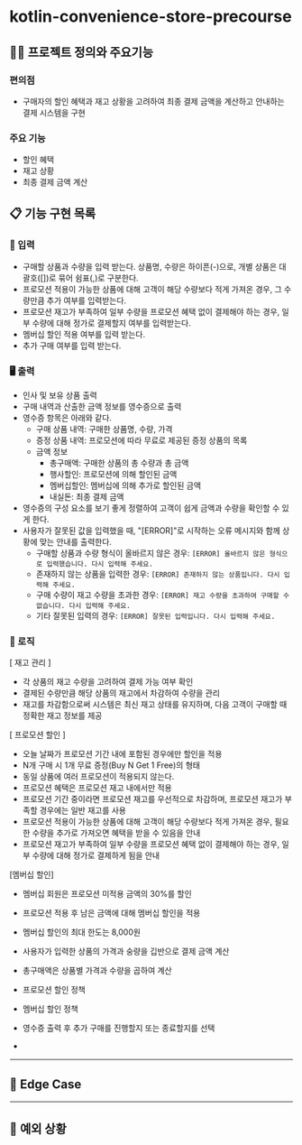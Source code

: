 # kotlin-convenience-store-precourse
## 🧑‍💻 프로젝트 정의와 주요기능

### 편의점

- 구매자의 할인 혜택과 재고 상황을 고려하여 최종 결제 금액을 계산하고 안내하는 결제 시스템을 구현

### 주요 기능

- 할인 혜택
- 재고 상황
- 최종 결제 금액 계산

## 📋 기능 구현 목록

### 🙋 입력

- 구매할 상품과 수량을 입력 받는다. 상품명, 수량은 하이픈(-)으로, 개별 상품은 대괄호([])로 묶어 쉼표(,)로 구분한다.
- 프로모션 적용이 가능한 상품에 대해 고객이 해당 수량보다 적게 가져온 경우, 그 수량만큼 추가 여부를 입력받는다.
- 프로모션 재고가 부족하여 일부 수량을 프로모션 혜택 없이 결제해야 하는 경우, 일부 수량에 대해 정가로 결제할지 여부를 입력받는다.
- 멤버십 할인 적용 여부를 입력 받는다.
- 추가 구매 여부를 입력 받는다.

### 🖥 출력

- 인사 및 보유 상품 출력
- 구매 내역과 산출한 금액 정보를 영수증으로 출력
- 영수증 항목은 아래와 같다.
    - 구매 상품 내역: 구매한 상품명, 수량, 가격
    - 증정 상품 내역: 프로모션에 따라 무료로 제공된 증정 상품의 목록
    - 금액 정보
        - 총구매액: 구매한 상품의 총 수량과 총 금액
        - 행사할인: 프로모션에 의해 할인된 금액
        - 멤버십할인: 멤버십에 의해 추가로 할인된 금액
        - 내실돈: 최종 결제 금액
- 영수증의 구성 요소를 보기 좋게 정렬하여 고객이 쉽게 금액과 수량을 확인할 수 있게 한다.
- 사용자가 잘못된 값을 입력했을 때, "[ERROR]"로 시작하는 오류 메시지와 함께 상황에 맞는 안내를 출력한다.
    - 구매할 상품과 수량 형식이 올바르지 않은 경우: `[ERROR] 올바르지 않은 형식으로 입력했습니다. 다시 입력해 주세요.`
    - 존재하지 않는 상품을 입력한 경우: `[ERROR] 존재하지 않는 상품입니다. 다시 입력해 주세요.`
    - 구매 수량이 재고 수량을 초과한 경우: `[ERROR] 재고 수량을 초과하여 구매할 수 없습니다. 다시 입력해 주세요.`
    - 기타 잘못된 입력의 경우: `[ERROR] 잘못된 입력입니다. 다시 입력해 주세요.`
  
### 🌈 로직

[ 재고 관리 ]
- 각 상품의 재고 수량을 고려하여 결제 가능 여부 확인
- 결제된 수량만큼 해당 상품의 재고에서 차감하여 수량을 관리
- 재고를 차감함으로써 시스템은 최신 재고 상태를 유지하며, 다음 고객이 구매할 때 정확한 재고 정보를 제공

[ 프로모션 할인 ]
- 오늘 날짜가 프로모션 기간 내에 포함된 경우에만 할인을 적용
- N개 구매 시 1개 무료 증정(Buy N Get 1 Free)의 형태
- 동일 상품에 여러 프로모션이 적용되지 않는다.
- 프로모션 혜택은 프로모션 재고 내에서만 적용
- 프로모션 기간 중이라면 프로모션 재고를 우선적으로 차감하며, 프로모션 재고가 부족할 경우에는 일반 재고를 사용
- 프로모션 적용이 가능한 상품에 대해 고객이 해당 수량보다 적게 가져온 경우, 필요한 수량을 추가로 가져오면 혜택을 받을 수 있음을 안내
- 프로모션 재고가 부족하여 일부 수량을 프로모션 혜택 없이 결제해야 하는 경우, 일부 수량에 대해 정가로 결제하게 됨을 안내

[멤버십 할인]
- 멤버십 회원은 프로모션 미적용 금액의 30%를 할인
- 프로모션 적용 후 남은 금액에 대해 멤버십 할인을 적용
- 멤버십 할인의 최대 한도는 8,000원

- 사용자가 입력한 상품의 가격과 숭량을 깁반으로 결제 금액 계산
- 총구매액은 상품별 가격과 수량을 곱하여 계산
- 프로모션 할인 정책
- 멤버십 할인 정책
- 영수증 출력 후 추가 구매를 진행할지 또는 종료할지를 선택
- 
<hr style="border: 1px solid white;">

## 🤔 Edge Case


<hr style="border: 1px solid white;">

## 🚫 예외 상황
